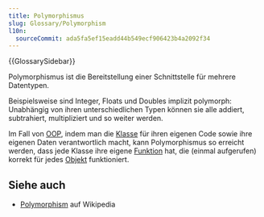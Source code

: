 ```yaml
---
title: Polymorphismus
slug: Glossary/Polymorphism
l10n:
  sourceCommit: ada5fa5ef15eadd44b549ecf906423b4a2092f34
---
```


{{GlossarySidebar}}

Polymorphismus ist die Bereitstellung einer Schnittstelle für mehrere Datentypen.

Beispielsweise sind Integer, Floats und Doubles implizit polymorph: Unabhängig von ihren unterschiedlichen Typen können sie alle addiert, subtrahiert, multipliziert und so weiter werden.

Im Fall von [OOP](/de/docs/Glossary/OOP), indem man die [Klasse](/de/docs/Glossary/class) für ihren eigenen Code sowie ihre eigenen Daten verantwortlich macht, kann Polymorphismus so erreicht werden, dass jede Klasse ihre eigene [Funktion](/de/docs/Glossary/function) hat, die (einmal aufgerufen) korrekt für jedes [Objekt](/de/docs/Glossary/object) funktioniert.

## Siehe auch

- [Polymorphism](https://en.wikipedia.org/wiki/Polymorphism_%28computer_science%29) auf Wikipedia
